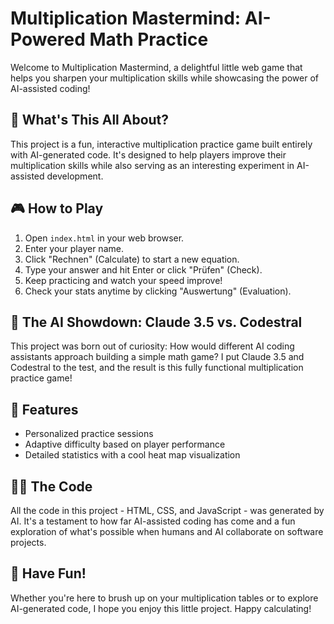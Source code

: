 # Multiplication Mastermind: AI-Powered Math Practice

Welcome to Multiplication Mastermind, a delightful little web game that helps you sharpen your multiplication skills while showcasing the power of AI-assisted coding!

## 🧮 What's This All About?

This project is a fun, interactive multiplication practice game built entirely with AI-generated code. It's designed to help players improve their multiplication skills while also serving as an interesting experiment in AI-assisted development.

## 🎮 How to Play

1. Open `index.html` in your web browser.
2. Enter your player name.
3. Click "Rechnen" (Calculate) to start a new equation.
4. Type your answer and hit Enter or click "Prüfen" (Check).
5. Keep practicing and watch your speed improve!
6. Check your stats anytime by clicking "Auswertung" (Evaluation).

## 🤖 The AI Showdown: Claude 3.5 vs. Codestral

This project was born out of curiosity: How would different AI coding assistants approach building a simple math game? I put Claude 3.5 and Codestral to the test, and the result is this fully functional multiplication practice game!

## 🚀 Features

- Personalized practice sessions
- Adaptive difficulty based on player performance
- Detailed statistics with a cool heat map visualization

## 👨‍💻 The Code

All the code in this project - HTML, CSS, and JavaScript - was generated by AI. It's a testament to how far AI-assisted coding has come and a fun exploration of what's possible when humans and AI collaborate on software projects.

## 🎉 Have Fun!

Whether you're here to brush up on your multiplication tables or to explore AI-generated code, I hope you enjoy this little project. Happy calculating!
